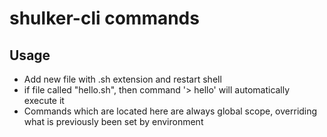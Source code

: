 # shulker-cli commands

## Usage


* Add new file with .sh extension and restart shell
* if file called "hello.sh", then command '> hello' will automatically execute it
* Commands which are located here are always global scope, overriding what is previously been set by environment